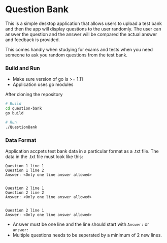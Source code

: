# Question Bank
This is a simple desktop application that allows users to upload a test bank and then the app will display questions to the user randomly. The user can answer the question and the answer will be compared the actual answer and feedback is provided.

This comes handly when studying for exams and tests when you need someone to ask you random questions from the test bank.

### Build and Run
* Make sure version of go is >= 1.11
* Application uses go modules

After cloning the repository
```bash
# Build
cd question-bank
go build

# Run
./QuestionBank
```

### Data Format
Application accpets test bank data in a particular format as a .txt file. The data in the .txt file must look like this:

```
Question 1 line 1
Question 1 line 2
Answer: <Only one line answer allowed>


Question 2 line 1
Question 2 line 2
Answer: <Only one line answer allowed>


Question 2 line 1
Answer: <Only one line answer allowed>
```
* Answer must be one line and the line should start with `Answer:` or `answer:`
* Multiple questions needs to be seperated by a minimum of 2 new lines.

